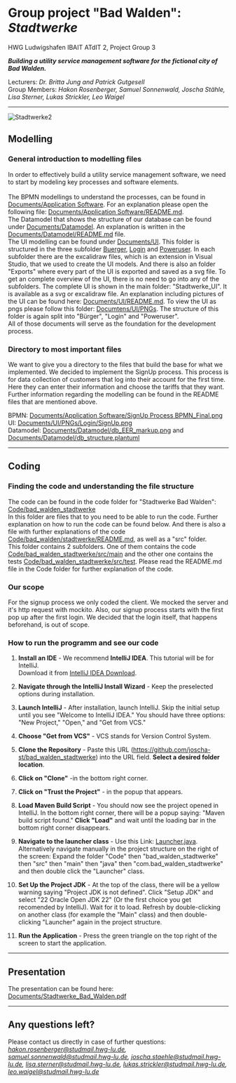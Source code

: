 # Group project "Bad Walden": *Stadtwerke*

HWG Ludwigshafen IBAIT ATdIT 2, Project Group 3   

***Building a utility service management software for the fictional city of Bad Walden.***  

Lecturers: *Dr. Britta Jung and Patrick Gutgesell*  
Group Members: *Hakon Rosenberger, Samuel Sonnenwald, Joscha Stähle, Lisa Sterner, Lukas Strickler, Leo Waigel*

---
![Stadtwerke2](https://github.com/joscha-st/bad_walden_stadtwerke/assets/149787964/2bb7f47d-668d-4e84-b8e9-a89fd3b257cd)

  
## Modelling

### General introduction to modelling files

In order to effectively build a utility service management software, we need to start by modeling key processes and software elements. <br>   
The BPMN modellings to understand the processes, can be found in [Documents/Application Software](Documents/Application%20Software). For an explanation please open the following file: [Documents/Application Software/README.md](Documents/Application%20Software/README.md). <br>
The Datamodel that shows the structure of our database can be found under [Documents/Datamodel](Documents/Datamodel). An explanation is written in the [Documents/Datamodel/README.md](Documents/Datamodel/README.md) file. <br>
The UI modelling can be found under [Documents/UI](Documents/UI). This folder is structured in the three subfolder [Buerger](Documents/UI/Buerger), [Login](Documents/UI/Login) and [Poweruser](Documents/UI/Poweruser). In each subfolder there are the excalidraw files, which is an extension in Visual Studio, that we used to create the UI models. And there is also an folder "Exports" where every part of the UI is exported and saved as a svg file. To get an complete overview of the UI, there is no need to go into any of the subfolders. The complete UI is shown in the main folder: "Stadtwerke_UI". It is available as a svg or excalidraw file. An explanation including pictures of the UI can be found here: [Documents/UI/README.md](Documents/UI/README.md). To view the UI as pngs please follow this folder: [Documtens/UI/PNGs](Documents/UI/PNGs). The structure of this folder is again split into "Bürger", "Login" and "Poweruser". <br>
All of those documents will serve as the foundation for the development process.

### Directory to most important files

We want to give you a directory to the files that build the base for what we implemented. We decided to implement the SignUp process. This process is for data collection of customers that log into their account for the first time. Here they can enter their information and choose the tariffs that they want. Further information regarding the modelling can be found in the README files that are mentioned above.

BPMN: [Documents/Application Software/SignUp Process BPMN_Final.png](Documents/Application%20Software/SignUp%20Process%20BPMN_Final.png)<br>
UI: [Documents/UI/PNGs/Login/SignUp.png](Documents/UI/PNGs/Login/SignUp.png)<br>
Datamodel: [Documents/Datamodel/db_EER_markup.png](Documents/Datamodel/db_EER_markup.png) and  [Documents/Datamodel/db_structure.plantuml](Documents/Datamodel/db_structure.plantuml)<br>

---

## Coding

### Finding the code and understanding the file structure

The code can be found in the code folder for "Stadtwerke Bad Walden": [Code/bad_walden_stadtwerke](Code/bad_walden_stadtwerke/)<br>
In this folder are files that to you need to be able to run the code. Further explanation on how to run the code can be found below. And there is also a file with further explanations of the code [Code/bad_walden/stadtwerke/README.md](Code/bad_walden_stadtwerke/README.md), as well as a "src" folder.<br>
This folder contains 2 subfolders. One of them contains the code [Code/bad_walden_stadtwerke/src/main](Code/bad_walden_stadtwerke/src/main) and the other one contains the tests [Code/bad_walden_stadtwerke/src/test](Code/bad_walden_stadtwerke/src/test). Please read the README.md file in the Code folder for further explanation of the code.<br>

### Our scope

For the signup process we only coded the client. We mocked the server and it's http request with mockito. Also, our signup process starts with the first pop up after the first login. We decided that the login itself, that happens beforehand, is out of scope.

### How to run the programm and see our code

1. **Install an IDE** - We recommend **IntelliJ IDEA**. This tutorial will be for IntelliJ.  
   Download it from [IntelliJ IDEA Download](https://www.jetbrains.com/idea/download/?fromIDE=&section=windows).

2. **Navigate through the IntelliJ Install Wizard** - Keep the preselected options during installation.

3. **Launch IntelliJ** - After installation, launch IntelliJ. Skip the initial setup until you see "Welcome to IntelliJ IDEA." You should have three options: "New Project," "Open," and "Get from VCS."

4. **Choose "Get from VCS"** - VCS stands for Version Control System.

5. **Clone the Repository** - Paste this URL (https://github.com/joscha-st/bad_walden_stadtwerke) into the URL field. **Select a desired folder location**.

6. **Click on "Clone"** -in the bottom right corner.

7. **Click on "Trust the Project"** - in the popup that appears.

8. **Load Maven Build Script** - You should now see the project opened in IntelliJ. In the bottom right corner, there will be a popup saying: "Maven build script found." **Click "Load"** and wait until the loading bar in the bottom right corner disappears.

9. **Navigate to the launcher class** - Use this Link: [Launcher.java](Code/bad_walden_stadtwerke/src/main/java/com/bad_walden_stadtwerke/Launcher.java). Alternatively navigate manually in the project structure on the right of the screen: Expand the folder "Code" then "bad_walden_stadtwerke" then "src" then "main" then "java" then "com.bad_walden_stadtwerke" and then double click the "Launcher" class.

10. **Set Up the Project JDK** - At the top of the class, there will be a yellow warning saying "Project JDK is not defined". Click "Setup JDK" and select "22 Oracle Open JDK 22" (Or the first choice you get recomended by IntelliJ). Wait for it to load. Refresh by double-clicking on another class (for example the "Main" class) and then double-clicking "Launcher" again in the project structure.

11. **Run the Application** - Press the green triangle on the top right of the screen to start the application.

---

## Presentation

The presentation can be found here: [Documents/Stadtwerke_Bad_Walden.pdf](Documents/Stadtwerke_Bad_Walden.pdf)

---

## Any questions left?

Please contact us directly in case of further questions: *hakon.rosenberger@studmail.hwg-lu.de, samuel.sonnenwald@studmail.hwg-lu.de, joscha.staehle@studmail.hwg-lu.de, lisa.sterner@studmail.hwg-lu.de, lukas.strickler@studmail.hwg-lu.de, leo.waigel@studmail.hwg-lu.de*
